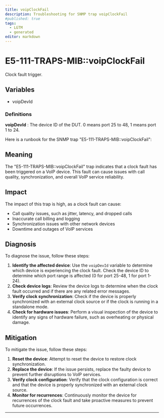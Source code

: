 ```yaml
---
title: voipClockFail
description: Troubleshooting for SNMP trap voipClockFail
#published: true
tags:
  - LGTM
  - generated
editor: markdown
---
```


# E5-111-TRAPS-MIB::voipClockFail 

Clock fault trigger. 


## Variables


  - voipDevId 

### Definitions 


**voipDevId** 
: The device ID of the DUT. 0 means port 25 to 48, 1 means port 1 to 24. 


Here is a runbook for the SNMP trap "E5-111-TRAPS-MIB::voipClockFail":

## Meaning

The "E5-111-TRAPS-MIB::voipClockFail" trap indicates that a clock fault has been triggered on a VoIP device. This fault can cause issues with call quality, synchronization, and overall VoIP service reliability.

## Impact

The impact of this trap is high, as a clock fault can cause:

* Call quality issues, such as jitter, latency, and dropped calls
* Inaccurate call billing and logging
* Synchronization issues with other network devices
* Downtime and outages of VoIP services

## Diagnosis

To diagnose the issue, follow these steps:

1. **Identify the affected device**: Use the `voipDevId` variable to determine which device is experiencing the clock fault. Check the device ID to determine which port range is affected (0 for port 25-48, 1 for port 1-24).
2. **Check device logs**: Review the device logs to determine when the clock fault occurred and if there are any related error messages.
3. **Verify clock synchronization**: Check if the device is properly synchronized with an external clock source or if the clock is running in a standalone mode.
4. **Check for hardware issues**: Perform a visual inspection of the device to identify any signs of hardware failure, such as overheating or physical damage.

## Mitigation

To mitigate the issue, follow these steps:

1. **Reset the device**: Attempt to reset the device to restore clock synchronization.
2. **Replace the device**: If the issue persists, replace the faulty device to prevent further disruptions to VoIP services.
3. **Verify clock configuration**: Verify that the clock configuration is correct and that the device is properly synchronized with an external clock source.
4. **Monitor for recurrences**: Continuously monitor the device for recurrences of the clock fault and take proactive measures to prevent future occurrences.
---





